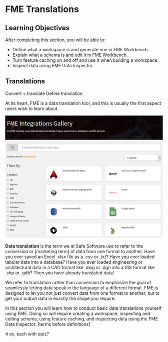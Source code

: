 # FME Translations

## Learning Objectives
After completing this section, you will be able to:
- Define what a workspace is and generate one in FME Workbench.
- Explain what a schema is and edit it in FME Workbench.
- Turn feature caching on and off and use it when building a workspace.
- Inspect data using FME Data Inspector.

## Translations
Convert = translate
Define translation

At its heart, FME is a data translation tool, and this is usually the first aspect users wish to learn about.

![](./Images/Img1.000.TranslationIntro.png)

**Data translation** is the term we at Safe Software use to refer to the conversion or [marketing term] of data from one format to another. Have you ever saved an Excel .xlsx file as a .csv or .txt? Have you ever loaded tabular data into a database? Have you ever loaded engineering or architectural data in a CAD format like .dwg or .dgn into a GIS format like .shp or .gdb? Then you have already translated data!

We refer to translation rather than conversion to emphasize the goal of seamlessly letting data speak in the language of a different format. FME is designed to let you not just convert data from one format to another, but to get your output data in exactly the shape you require.

In this section you will learn how to conduct basic data translations yourself using FME. Doing so will require creating a workspace, inspecting and editing schema, using feature caching, and inspecting data using the FME Data Inspector. [terms before definitions]

4 ex, each with quiz?
